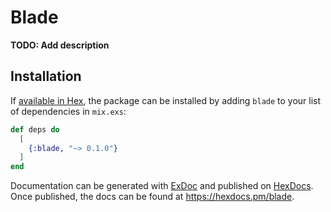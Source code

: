 # Blade

**TODO: Add description**

## Installation

If [available in Hex](https://hex.pm/docs/publish), the package can be installed
by adding `blade` to your list of dependencies in `mix.exs`:

```elixir
def deps do
  [
    {:blade, "~> 0.1.0"}
  ]
end
```

Documentation can be generated with [ExDoc](https://github.com/elixir-lang/ex_doc)
and published on [HexDocs](https://hexdocs.pm). Once published, the docs can
be found at <https://hexdocs.pm/blade>.

